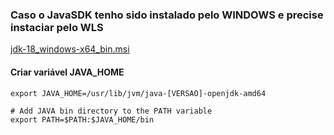 ### Caso o JavaSDK tenho sido instalado pelo WINDOWS e precise instaciar pelo WLS

[jdk-18_windows-x64_bin.msi](https://download.oracle.com/java/18/latest/jdk-18_windows-x64_bin.msi)

#### Criar variável JAVA_HOME

```
export JAVA_HOME=/usr/lib/jvm/java-[VERSAO]-openjdk-amd64

# Add JAVA bin directory to the PATH variable
export PATH=$PATH:$JAVA_HOME/bin
```
